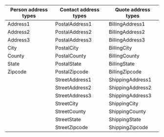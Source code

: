 <!-- markdownlint-disable-file MD041 -->
| Person address types | Contact address types | Quote address types|
|---|---|---|
| Address1  | PostalAddress1 |BillingAddress1  |
| Address2  | PostalAddress2 |BillingAddress2  |
| Address3  | PostalAddress3 |BillingAddress3  |
| City      | PostalCity     |BillingCity      |
| County    | PostalCounty   |BillingCounty    |
| State     | PostalState    |BillingState     |
| Zipcode   | PostalZipcode  |BillingZipcode   |
|           | StreetAddress1 |ShippingAddress1 |
|           | StreetAddress2 |ShippingAddress2 |
|           | StreetAddress3 |ShippingAddress3 |
|           | StreetCity     |ShippingCity     |
|           | StreetCounty   |ShippingCounty   |
|           | StreetState    |ShippingState    |
|           | StreetZipcode  |ShippingZipcode  |

